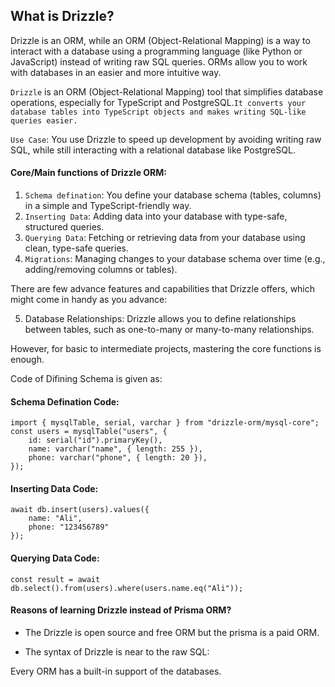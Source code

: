 ## What is Drizzle?

Drizzle is an ORM, while an ORM (Object-Relational Mapping) is a way to interact with a database using a programming language (like Python or JavaScript) instead of writing raw SQL queries. ORMs allow you to work with databases in an easier and more intuitive way.

`Drizzle` is an ORM (Object-Relational Mapping) tool that simplifies database operations, especially for TypeScript and PostgreSQL.`It converts your database tables into TypeScript objects and makes writing SQL-like queries easier.`

`Use Case`: You use Drizzle to speed up development by avoiding writing raw SQL, while still interacting with a relational database like PostgreSQL.

#### Core/Main functions of Drizzle ORM:

1.  `Schema defination`: You define your database schema (tables, columns) in a simple and TypeScript-friendly way.
2.  `Inserting Data`: Adding data into your database with type-safe, structured queries.
3.  `Querying Data`: Fetching or retrieving data from your database using clean, type-safe queries.
4.  `Migrations`: Managing changes to your database schema over time (e.g., adding/removing columns or tables).

There are few advance features and capabilities that Drizzle offers, which might come in handy as you advance:

5. Database Relationships: Drizzle allows you to define relationships between tables, such as one-to-many or many-to-many relationships.

However, for basic to intermediate projects, mastering the core functions is enough.

Code of Difining Schema is given as:

#### Schema Defination Code:

    import { mysqlTable, serial, varchar } from "drizzle-orm/mysql-core";
    const users = mysqlTable("users", {
        id: serial("id").primaryKey(),
        name: varchar("name", { length: 255 }),
        phone: varchar("phone", { length: 20 }),
    });

#### Inserting Data Code:

    await db.insert(users).values({
        name: "Ali",
        phone: "123456789"
    });

#### Querying Data Code:

    const result = await db.select().from(users).where(users.name.eq("Ali"));

#### Reasons of learning Drizzle instead of Prisma ORM?

- The Drizzle is open source and free ORM but the prisma is a paid ORM.

- The syntax of Drizzle is near to the raw SQL:

Every ORM has a built-in support of the databases.
